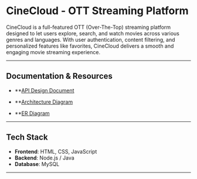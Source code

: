 # CineCloud - OTT Streaming Platform

CineCloud is a full-featured OTT (Over-The-Top) streaming platform designed to let users explore, search, and watch movies across various genres and languages. With user authentication, content filtering, and personalized features like favorites, CineCloud delivers a smooth and engaging movie streaming experience.

---

## Documentation & Resources

- **[API Design Document](https://docs.google.com/document/d/1M4aTPKkFU2-JZGau-g0rgfTzw3i5tOkMrvYv3zEbKsw/edit?usp=sharing)

-  **[Architecture Diagram](https://docs.google.com/document/d/1M4aTPKkFU2-JZGau-g0rgfTzw3i5tOkMrvYv3zEbKsw/edit?usp=sharing)

-  **[ER Diagram](https://docs.google.com/document/d/1M4aTPKkFU2-JZGau-g0rgfTzw3i5tOkMrvYv3zEbKsw/edit?usp=sharing)

---


## Tech Stack

- **Frontend**: HTML, CSS, JavaScript  
- **Backend**: Node.js / Java  
- **Database**: MySQL  

---


